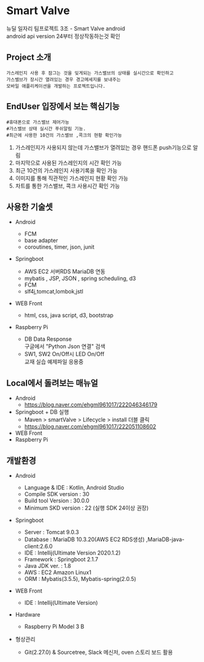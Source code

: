 # Smart Valve  
뉴딜 일자리 팀프로젝트 3조 - Smart Valve android  
android api version 24부터 정상작동하는것 확인 

## Project 소개  
	가스레인지 사용 후 잠그는 것을 잊게되는 가스밸브의 상태를 실시간으로 확인하고
	가스밸브가 장시간 열려있는 경우 경고메세지를 보내주는 
	모바일 애플리케이션을 개발하는 프로젝트입니다.  
  
## EndUser 입장에서 보는 핵심기능  
	#휴대폰으로 가스밸브 제어가능
	#가스밸브 상태 실시간 푸쉬알림 기능.
	#최근에 사용한 10건의 가스밸브 ,콕크의 현황 확인가능
  1. 가스레인지가 사용되지 않는데 가스밸브가 열려있는 경우 핸드폰 push기능으로 알림  
  2. 마지막으로 사용된 가스레인지의 시간 확인 가능  
  3. 최근 10건의 가스레인지 사용기록을 확인 가능  
  4. 이미지를 통해 직관적인 가스레인지 현황 확인 가능
  5. 차트를 통한 가스밸브, 콕크 사용시간 확인 가능
    
## 사용한 기술셋 
  - Android  
    * FCM  
    * base adapter  
    * coroutines, timer, json, junit  
      
  - Springboot  
    * AWS EC2 서버RDS MariaDB 연동  
    * mybatis , JSP, JSON , spring scheduling, d3
    * FCM
    * slf4j,tomcat,lombok,jstl
      
  - WEB Front  
    * html, css, java script, d3, bootstrap
      
  - Raspberry Pi  
    * DB Data Response  
      구글에서 "Python Json 연결" 검색  
    * SW1, SW2 On/Off시 LED On/Off  
      교재 실습 예제파일 응용중  
        
## Local에서 돌려보는 매뉴얼  
  - Android  
    * https://blog.naver.com/ehgml961017/222046346179  
  - Springboot + DB 실행  
    * Maven > smartValve > Lifecycle > install 더블 클릭
    * https://blog.naver.com/ehgml961017/222051108602
  - WEB Front  
  - Raspberry Pi  
  
## 개발환경
  
  - Android  
    * Language & IDE : Kotlin, Android Studio
    * Compile SDK version : 30  
    * Build tool Version  : 30.0.0  
    * Minimum SKD version : 22 (실행 SDK 24이상 권장)  
    
  - Springboot
    * Server : Tomcat 9.0.3
    * Database : MariaDB 10.3.20(AWS EC2 RDS생성)
                ,MariaDB-java-client:2.6.0
    * IDE : Intellij(Ultimate Version 2020.1.2)
    * Framework : Springboot 2.1.7
    * Java JDK ver. : 1.8
    * AWS : EC2 Amazon Linux1
    * ORM : Mybatis(3.5.5), Mybatis-spring(2.0.5)
    
  - WEB Front  
    * IDE : Intellij(Ultimate Version)
    
  - Hardware
    * Raspberry Pi Model 3 B

  - 형상관리
    * Git(2.27.0) & Sourcetree, Slack 메신저, oven 스토리 보드 활용
  
